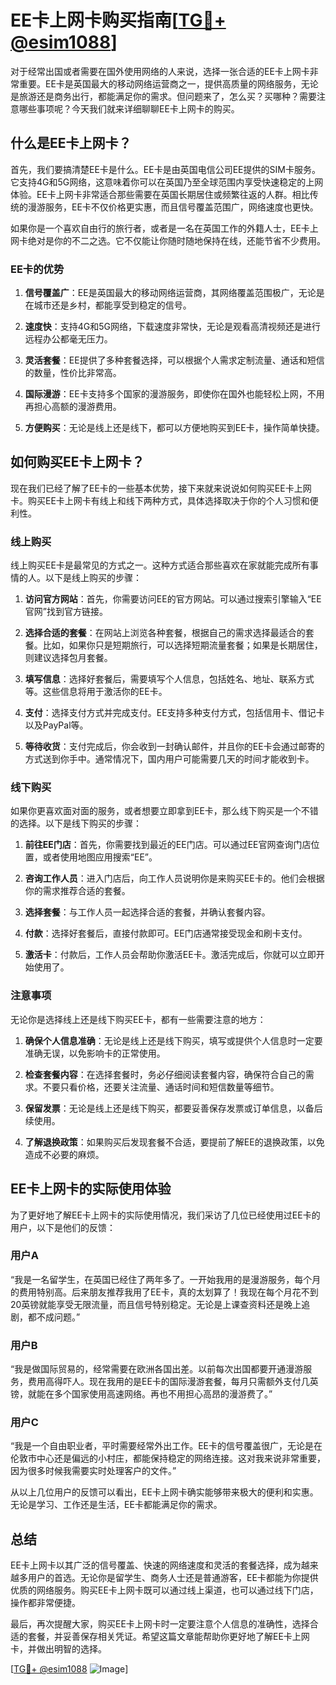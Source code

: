 # EE卡上网卡购买指南[[TG💪+ @esim1088](https://t.me/s/esim1088)]

对于经常出国或者需要在国外使用网络的人来说，选择一张合适的EE卡上网卡非常重要。EE卡是英国最大的移动网络运营商之一，提供高质量的网络服务，无论是旅游还是商务出行，都能满足你的需求。但问题来了，怎么买？买哪种？需要注意哪些事项呢？今天我们就来详细聊聊EE卡上网卡的购买。

## 什么是EE卡上网卡？

首先，我们要搞清楚EE卡是什么。EE卡是由英国电信公司EE提供的SIM卡服务。它支持4G和5G网络，这意味着你可以在英国乃至全球范围内享受快速稳定的上网体验。EE卡上网卡非常适合那些需要在英国长期居住或频繁往返的人群。相比传统的漫游服务，EE卡不仅价格更实惠，而且信号覆盖范围广，网络速度也更快。

如果你是一个喜欢自由行的旅行者，或者是一名在英国工作的外籍人士，EE卡上网卡绝对是你的不二之选。它不仅能让你随时随地保持在线，还能节省不少费用。

### EE卡的优势

1. **信号覆盖广**：EE是英国最大的移动网络运营商，其网络覆盖范围极广，无论是在城市还是乡村，都能享受到稳定的信号。
   
2. **速度快**：支持4G和5G网络，下载速度非常快，无论是观看高清视频还是进行远程办公都毫无压力。

3. **灵活套餐**：EE提供了多种套餐选择，可以根据个人需求定制流量、通话和短信的数量，性价比非常高。

4. **国际漫游**：EE卡支持多个国家的漫游服务，即使你在国外也能轻松上网，不用再担心高额的漫游费用。

5. **方便购买**：无论是线上还是线下，都可以方便地购买到EE卡，操作简单快捷。

## 如何购买EE卡上网卡？

现在我们已经了解了EE卡的一些基本优势，接下来就来说说如何购买EE卡上网卡。购买EE卡上网卡有线上和线下两种方式，具体选择取决于你的个人习惯和便利性。

### 线上购买

线上购买EE卡是最常见的方式之一。这种方式适合那些喜欢在家就能完成所有事情的人。以下是线上购买的步骤：

1. **访问官方网站**：首先，你需要访问EE的官方网站。可以通过搜索引擎输入“EE官网”找到官方链接。

2. **选择合适的套餐**：在网站上浏览各种套餐，根据自己的需求选择最适合的套餐。比如，如果你只是短期旅行，可以选择短期流量套餐；如果是长期居住，则建议选择包月套餐。

3. **填写信息**：选择好套餐后，需要填写个人信息，包括姓名、地址、联系方式等。这些信息将用于激活你的EE卡。

4. **支付**：选择支付方式并完成支付。EE支持多种支付方式，包括信用卡、借记卡以及PayPal等。

5. **等待收货**：支付完成后，你会收到一封确认邮件，并且你的EE卡会通过邮寄的方式送到你手中。通常情况下，国内用户可能需要几天的时间才能收到卡。

### 线下购买

如果你更喜欢面对面的服务，或者想要立即拿到EE卡，那么线下购买是一个不错的选择。以下是线下购买的步骤：

1. **前往EE门店**：首先，你需要找到最近的EE门店。可以通过EE官网查询门店位置，或者使用地图应用搜索“EE”。

2. **咨询工作人员**：进入门店后，向工作人员说明你是来购买EE卡的。他们会根据你的需求推荐合适的套餐。

3. **选择套餐**：与工作人员一起选择合适的套餐，并确认套餐内容。

4. **付款**：选择好套餐后，直接付款即可。EE门店通常接受现金和刷卡支付。

5. **激活卡**：付款后，工作人员会帮助你激活EE卡。激活完成后，你就可以立即开始使用了。

### 注意事项

无论你是选择线上还是线下购买EE卡，都有一些需要注意的地方：

1. **确保个人信息准确**：无论是线上还是线下购买，填写或提供个人信息时一定要准确无误，以免影响卡的正常使用。

2. **检查套餐内容**：在选择套餐时，务必仔细阅读套餐内容，确保符合自己的需求。不要只看价格，还要关注流量、通话时间和短信数量等细节。

3. **保留发票**：无论是线上还是线下购买，都要妥善保存发票或订单信息，以备后续使用。

4. **了解退换政策**：如果购买后发现套餐不合适，要提前了解EE的退换政策，以免造成不必要的麻烦。

## EE卡上网卡的实际使用体验

为了更好地了解EE卡上网卡的实际使用情况，我们采访了几位已经使用过EE卡的用户，以下是他们的反馈：

### 用户A

“我是一名留学生，在英国已经住了两年多了。一开始我用的是漫游服务，每个月的费用特别高。后来朋友推荐我用了EE卡，真的太划算了！我现在每个月花不到20英镑就能享受无限流量，而且信号特别稳定。无论是上课查资料还是晚上追剧，都不成问题。”

### 用户B

“我是做国际贸易的，经常需要在欧洲各国出差。以前每次出国都要开通漫游服务，费用高得吓人。现在我用的是EE卡的国际漫游套餐，每月只需额外支付几英镑，就能在多个国家使用高速网络。再也不用担心高昂的漫游费了。”

### 用户C

“我是一个自由职业者，平时需要经常外出工作。EE卡的信号覆盖很广，无论是在伦敦市中心还是偏远的小村庄，都能保持稳定的网络连接。这对我来说非常重要，因为很多时候我需要实时处理客户的文件。”

从以上几位用户的反馈可以看出，EE卡上网卡确实能够带来极大的便利和实惠。无论是学习、工作还是生活，EE卡都能满足你的需求。

## 总结

EE卡上网卡以其广泛的信号覆盖、快速的网络速度和灵活的套餐选择，成为越来越多用户的首选。无论你是留学生、商务人士还是普通游客，EE卡都能为你提供优质的网络服务。购买EE卡上网卡既可以通过线上渠道，也可以通过线下门店，操作都非常便捷。

最后，再次提醒大家，购买EE卡上网卡时一定要注意个人信息的准确性，选择合适的套餐，并妥善保存相关凭证。希望这篇文章能帮助你更好地了解EE卡上网卡，并做出明智的选择。

[[TG💪+ @esim1088](https://t.me/s/esim1088) ![Image](https://i.postimg.cc/4NQfJmqS/Snipaste-2025-05-13-00-14-12.png)]